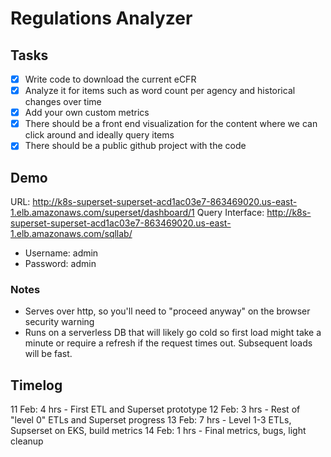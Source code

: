 # Regulations Analyzer

## Tasks
- [x] Write code to download the current eCFR
- [x] Analyze it for items such as word count per agency and historical changes over time
- [x] Add your own custom metrics
- [x] There should be a front end visualization for the content where we can click around and ideally query items
- [x] There should be a public github project with the code

## Demo
URL: http://k8s-superset-superset-acd1ac03e7-863469020.us-east-1.elb.amazonaws.com/superset/dashboard/1
Query Interface: http://k8s-superset-superset-acd1ac03e7-863469020.us-east-1.elb.amazonaws.com/sqllab/

- Username: admin
- Password: admin

### Notes
- Serves over http, so you'll need to "proceed anyway" on the browser security warning
- Runs on a serverless DB that will likely go cold so first load might take a minute or require a refresh if the request times out. Subsequent loads will be fast.

## Timelog
11 Feb: 4 hrs - First ETL and Superset prototype
12 Feb: 3 hrs - Rest of "level 0" ETLs and Superset progress
13 Feb: 7 hrs - Level 1-3 ETLs, Supserset on EKS, build metrics
14 Feb: 1 hrs - Final metrics, bugs, light cleanup
